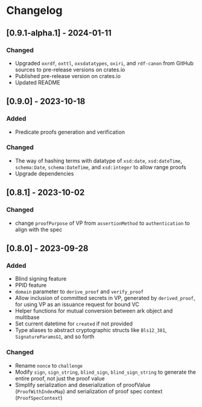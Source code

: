 # Changelog

## [0.9.1-alpha.1] - 2024-01-11

### Changed

- Upgraded `oxrdf`, `oxttl`, `oxsdatatypes`, `oxiri`, and `rdf-canon` from GitHub sources to pre-release versions on crates.io
- Published pre-release version on crates.io
- Updated README

## [0.9.0] - 2023-10-18

### Added

- Predicate proofs generation and verification

### Changed

- The way of hashing terms with datatype of `xsd:date`, `xsd:dateTime`, `schema:Date`, `schema:DateTime`, and `xsd:integer` to allow range proofs
- Upgrade dependencies

## [0.8.1] - 2023-10-02

### Changed

- change `proofPurpose` of VP from `assertionMethod` to `authentication` to align with the spec

## [0.8.0] - 2023-09-28

### Added

- Blind signing feature
- PPID feature
- `domain` parameter to `derive_proof` and `verify_proof`
- Allow inclusion of committed secrets in VP, generated by `derived_proof`, for using VP as an issuance request for bound VC
- Helper functions for mutual conversion between ark object and multibase
- Set current datetime for `created` if not provided
- Type aliases to abstract cryptographic structs like `Bls12_381`, `SignatureParamsG1`, and so forth

### Changed

- Rename `nonce` to `challenge`
- Modify `sign`, `sign_string`, `blind_sign`, `blind_sign_string` to generate the entire proof, not just the proof value
- Simplify serialization and deserialization of proofValue (`ProofWithIndexMap`) and serialization of proof spec context (`ProofSpecContext`)
